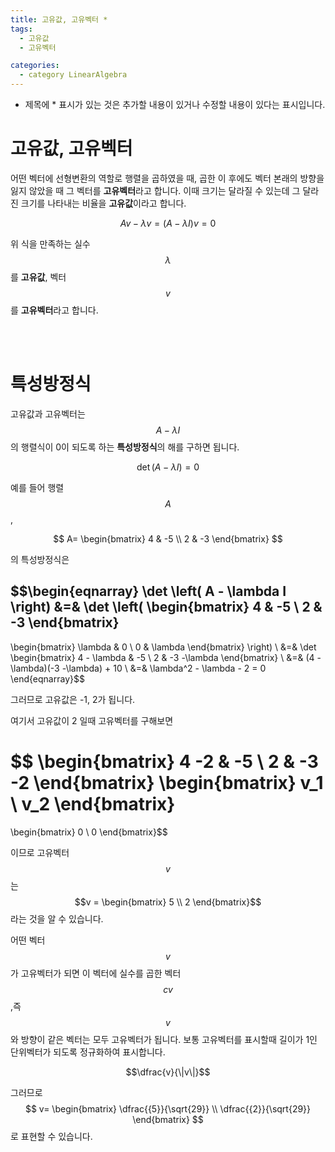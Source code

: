 ```yaml
---
title: 고유값, 고유벡터 *
tags:
  - 고유값
  - 고유벡터

categories: 
  - category LinearAlgebra
---
```


* 제목에 * 표시가 있는 것은 추가할 내용이 있거나 수정할 내용이 있다는 표시입니다.

# 고유값, 고유벡터

어떤 벡터에 선형변환의 역할로 행렬을 곱하였을 때, 곱한 이 후에도 벡터 본래의 방향을 잃지 않았을 때 그 벡터를 **고유벡터**라고 합니다. 이때 크기는 달라질 수 있는데 그 달라진 크기를 나타내는 비율을 **고유값**이라고 합니다.

$$Av - \lambda v = (A - \lambda I) v = 0$$

위 식을 만족하는 실수 $$\lambda$$ 를 **고유값**, 벡터 $$v$$를 **고유벡터**라고 합니다.

<br/>
<br/>

# 특성방정식

고유값과 고유벡터는 $$A - \lambda I$$ 의 행렬식이 0이 되도록 하는 **특성방정식**의 해를 구하면 됩니다.

$$\det \left( A - \lambda I \right) = 0$$

예를 들어 행렬 $$A$$,

$$ A=
\begin{bmatrix}
4 & -5 \\
2 & -3
\end{bmatrix} $$

의 특성방정식은

$$\begin{eqnarray}
\det \left( A - \lambda I \right)
&=&
\det
\left(
\begin{bmatrix}
4 & -5 \\
2 & -3
\end{bmatrix}
-
\begin{bmatrix}
\lambda & 0 \\
0 & \lambda
\end{bmatrix}
\right)
\\
&=&
\det
\begin{bmatrix}
4 - \lambda & -5 \\
2 & -3 -\lambda
\end{bmatrix}
\\
&=& (4 - \lambda)(-3 -\lambda) + 10 \\
&=& \lambda^2 - \lambda - 2 = 0
\end{eqnarray}$$

그러므로 고유값은 -1, 2가 됩니다.

여기서 고유값이 2 일때 고유벡터를 구해보면

$$ \begin{bmatrix}
4 -2 & -5 \\
2 & -3 -2
\end{bmatrix}
\begin{bmatrix}
v_1  \\
v_2
\end{bmatrix}
=
\begin{bmatrix}
0  \\
0
\end{bmatrix}$$

이므로 고유벡터 $$v$$는
$$v =
\begin{bmatrix}
5  \\
2
\end{bmatrix}$$
라는 것을 알 수 있습니다.


어떤 벡터  $$v$$가 고유벡터가 되면 이 벡터에 실수를 곱한 벡터 $$cv$$ ,즉 $$v$$ 와 방향이 같은 벡터는 모두 고유벡터가 됩니다. 보통 고유벡터를 표시할때 길이가 1인 단위벡터가 되도록 정규화하여 표시합니다.

$$\dfrac{v}{\|v\|}$$

그러므로
$$
v=
\begin{bmatrix}
\dfrac{{5}}{\sqrt{29}}  \\
\dfrac{{2}}{\sqrt{29}}
\end{bmatrix}
$$
로 표현할 수 있습니다. 
